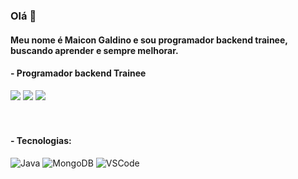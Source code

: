 ### Olá 👋
#### Meu nome é Maicon Galdino e sou programador backend trainee, buscando aprender e sempre melhorar.
#### - Programador backend Trainee
   
<div> 
  <a href="https://instagram.com/maicongaldinoo" target="_blank"><img src="https://img.shields.io/badge/-Instagram-%23E4405F?style=for-the-badge&logo=instagram&logoColor=white" target="_blank"></a>
  <a href="https://www.linkedin.com/in/maicon-galdino-cunha-21357221a" target="_blank"><img src="https://img.shields.io/badge/-LinkedIn-%230077B5?style=for-the-badge&logo=linkedin&logoColor=white" target="_blank"></a> 
  <a href = "mailto:maicongacunha@gmail.com"><img src="https://img.shields.io/badge/-Gmail-%23333?style=for-the-badge&logo=gmail&logoColor=white" target="_blank"></a>
</div>
<br></br>
  
#### - Tecnologias: 

![Java](https://img.shields.io/badge/-Java-007396?style=flat-square&logo=java)
![MongoDB](https://img.shields.io/badge/-MongoDB-black?style=flat-square&logo=mongodb)
![VSCode](https://img.shields.io/badge/-VSCode-007ACC?style=flat-square&logo=visual-studio-code&logoColor=white)
